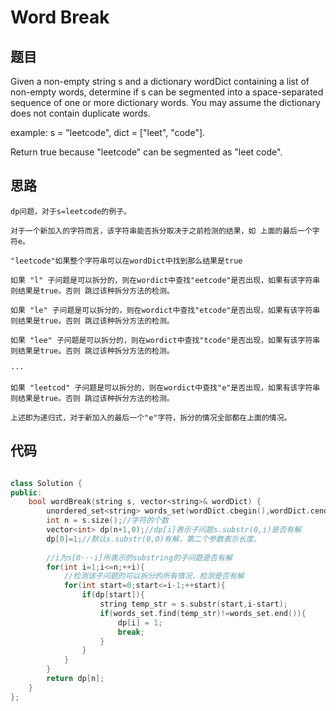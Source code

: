 # Word Break


## 题目

Given a non-empty string s and a dictionary wordDict containing a list of non-empty words, determine if s can be segmented into a space-separated sequence of one or more dictionary words. You may assume the dictionary does not contain duplicate words.

example:
s = "leetcode",
dict = ["leet", "code"].

Return true because "leetcode" can be segmented as "leet code".


## 思路

    dp问题，对于s=leetcode的例子。
    
    对于一个新加入的字符而言，该字符串能否拆分取决于之前检测的结果，如 上面的最后一个字符e。
    
    "leetcode"如果整个字符串可以在wordDict中找到那么结果是true
    
    如果 "l" 子问题是可以拆分的，则在wordict中查找"eetcode"是否出现，如果有该字符串则结果是true。否则 跳过该种拆分方法的检测。
    
    如果 "le" 子问题是可以拆分的，则在wordict中查找"etcode"是否出现，如果有该字符串则结果是true。否则 跳过该种拆分方法的检测。
    
    如果 "lee" 子问题是可以拆分的，则在wordict中查找"tcode"是否出现，如果有该字符串则结果是true。否则 跳过该种拆分方法的检测。
    
    ···
    
    如果 "leetcod" 子问题是可以拆分的，则在wordict中查找"e"是否出现，如果有该字符串则结果是true。否则 跳过该种拆分方法的检测。
    
    上述即为递归式，对于新加入的最后一个"e"字符，拆分的情况全部都在上面的情况。

## 代码

```cpp

class Solution {
public:
    bool wordBreak(string s, vector<string>& wordDict) {
        unordered_set<string> words_set(wordDict.cbegin(),wordDict.cend());
        int n = s.size();//字符的个数
        vector<int> dp(n+1,0);//dp[i]表示子问题s.substr(0,i)是否有解
        dp[0]=1;//默认s.substr(0,0)有解，第二个参数表示长度。
        
        //i为s[0···i]所表示的substring的子问题是否有解
        for(int i=1;i<=n;++i){
            //检测该子问题的可以拆分的所有情况，检测是否有解
            for(int start=0;start<=i-1;++start){
                if(dp[start]){
                    string temp_str = s.substr(start,i-start);
                    if(words_set.find(temp_str)!=words_set.end()){
                        dp[i] = 1;
                        break;
                    }
                }
            }
        }
        return dp[n]; 
    }
};

```
